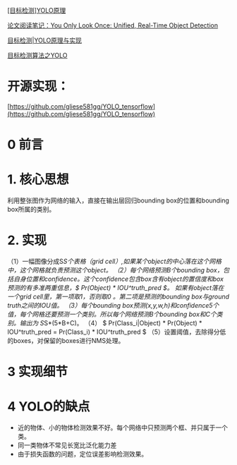 
[[目标检测]YOLO原理](https://www.cnblogs.com/fariver/p/7446921.html)

[论文阅读笔记：You Only Look Once: Unified, Real-Time Object Detection](https://blog.csdn.net/tangwei2014/article/details/50915317)

[目标检测|YOLO原理与实现](https://zhuanlan.zhihu.com/p/32525231)

[目标检测算法之YOLO](https://zhuanlan.zhihu.com/p/38125721)

# 开源实现：
[https://github.com/gliese581gg/YOLO_tensorflow](https://github.com/gliese581gg/YOLO_tensorflow)



# 0 前言

# 1. 核心思想
利用整张图作为网络的输入，直接在输出层回归bounding box的位置和bounding box所属的类别。

# 2. 实现
（1）一幅图像分成S*S个表格（grid cell）,如果某个object的中心落在这个网格中，这个网格就负责预测这个object。
（2）每个网络预测B个bounding box，包括自身位置和confidence。这个confidence包含box含有object的置信度和box预测的有多准两重信息，$ Pr(Object) * IOU^truth_pred $。
如果有object落在一个grid cell里，第一项取1，否则取0 。第二项是预测的bounding box与ground truth之间的IOU值。
（3）每个bounding box预测(x,y,w,h)和confidence5个值，每个网格还要预测一个类别。所以每个网络预测B个bounding box和C个类别。输出为 S*S*(5*B+C)。
（4）
$ Pr(Class_i|Object) * Pr(Object) * IOU^truth_pred = Pr(Class_i) * IOU^truth_pred $
（5）设置阈值，去除得分低的boxes，对保留的boxes进行NMS处理。


# 3 实现细节


# 4 YOLO的缺点
* 近的物体、小的物体检测效果不好。每个网络中只预测两个框、并只属于一个类。
* 同一类物体不常见长宽比泛化能力差
* 由于损失函数的问题，定位误差影响检测效果。

